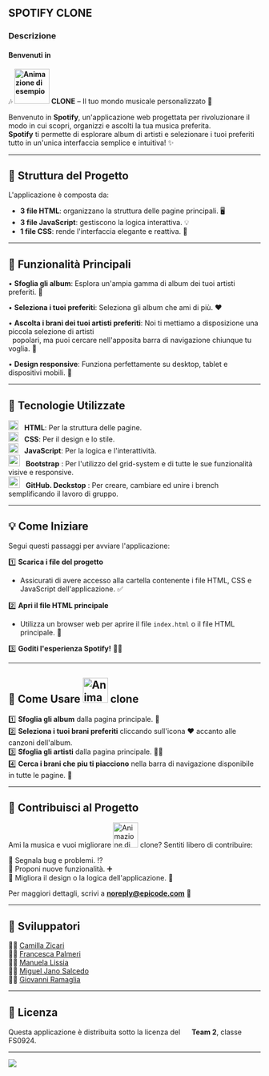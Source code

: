
## SPOTIFY CLONE
### Descrizione
#### Benvenuti in 
🎶 **<img src="https://cdn.worldvectorlogo.com/logos/spotify-logo.svg" alt="Animazione di esempio" width="70" /> CLONE** – Il tuo mondo musicale personalizzato 🎵

Benvenuto in **Spotify**, un'applicazione web progettata per rivoluzionare il modo in cui scopri, organizzi e ascolti la tua musica preferita.<br> 
**Spotify** ti permette di esplorare album di artisti e selezionare i tuoi preferiti tutto in un'unica interfaccia semplice e intuitiva! ✨ <br> 

---

## 🔧 Struttura del Progetto

L'applicazione è composta da: <br> 

- **3 file HTML**: organizzano la struttura delle pagine principali. :desktop_computer:	<br> 
- **3 file JavaScript**: gestiscono la logica interattiva. :bulb:	<br> 
- **1 file CSS**: rende l'interfaccia elegante e reattiva. :nail_care:	<br> 

---

## 🔎 Funzionalità Principali

• **Sfoglia gli album**: Esplora un'ampia gamma di album dei tuoi artisti preferiti. 🎵 <br> 

• **Seleziona i tuoi preferiti**: Seleziona gli album che ami di più. ❤️ <br> 

• **Ascolta i brani dei tuoi artisti preferiti**: Noi ti mettiamo a disposizione una piccola selezione di artisti <br> &nbsp; popolari, ma puoi cercare nell'apposita barra di navigazione chiunque tu voglia. 🎤	<br>

• **Design responsive**: Funziona perfettamente su desktop, tablet e dispositivi mobili. 📱 <br> 

---

## 🔬 Tecnologie Utilizzate

 <img src="https://cdn.worldvectorlogo.com/logos/html-1.svg" width= "20" /> &nbsp;  **HTML**: Per la struttura delle pagine. <br> 
 <img src="https://www.vectorlogo.zone/logos/w3_css/w3_css-icon.svg" width= "20" />  &nbsp; **CSS**: Per il design e lo stile. <br> 
 <img src="https://www.vectorlogo.zone/logos/javascript/javascript-icon.svg" width= "20" /> &nbsp; **JavaScript**: Per la logica e l'interattività. <br>
 <img src="https://upload.vectorlogo.zone/logos/getbootstrap/images/987f8f6c-263a-47b1-a85d-853cfca215d9.svg" width= "23" /> &nbsp; **Bootstrap** : Per l'utilizzo del grid-system e di tutte le sue funzionalità visive e responsive. <br>
 <img src ="https://upload.wikimedia.org/wikipedia/commons/a/ae/Github-desktop-logo-symbol.svg" width = "23" /> &nbsp; **GitHub. Deckstop** : Per creare, cambiare ed unire i brench semplificando il lavoro di gruppo. <br> 

---

## 💡 Come Iniziare

Segui questi passaggi per avviare l'applicazione: <br> 

 :one: **Scarica i file del progetto** <br> 
   - Assicurati di avere accesso alla cartella contenente i file HTML, CSS e JavaScript dell'applicazione. :white_check_mark: <br> 

 :two: **Apri il file HTML principale** <br> 
   - Utilizza un browser web per aprire il file `index.html` o il file HTML principale.  :memo: <br> 

 :three: **Goditi l'esperienza **Spotify**!**  	:dancing_men: <br> 

---

## 🚀 Come Usare <img src="https://cdn.worldvectorlogo.com/logos/spotify-logo.svg" alt="Animazione di esempio" width="50" /> clone <br> 

 :one: **Sfoglia gli album** dalla pagina principale.  :open_file_folder: <br> 
 :two: **Seleziona i tuoi brani preferiti** cliccando sull'icona ❤️ accanto alle canzoni dell'album.<br> 
 :three: **Sfoglia gli artisti** dalla pagina principale. 👩‍🎤	<br>
 :four: **Cerca i brani che piu ti piacciono** nella barra di navigazione disponibile in tutte le pagine. 🔎	<br>

---

## 🎉 Contribuisci al Progetto <br> 

Ami la musica e vuoi migliorare <img src="https://cdn.worldvectorlogo.com/logos/spotify-logo.svg" alt="Animazione di esempio" width="50" /> clone? Sentiti libero di contribuire: <br> 

 :small_blue_diamond: Segnala bug e problemi.  :interrobang: <br>
 :small_blue_diamond: Proponi nuove funzionalità.  :heavy_plus_sign: <br>
 :small_blue_diamond: Migliora il design o la logica dell'applicazione. :game_die: <br>

Per maggiori dettagli, scrivi a **noreply@epicode.com** :email: <br> 

---

## :floppy_disk: Sviluppatori <br> 

 :woman_technologist:  [Camilla Zicari](https://github.com/camillazicari)  <br> 
 :woman_office_worker: [Francesca Palmeri](https://github.com/Francesca-palmeri)  <br> 
 :woman_technologist: [Manuela Lissia](https://github.com/M4nu3l4)  <br> 
 :man_office_worker:   [Miguel Jano Salcedo](https://github.com/migueljano)  <br>
 :man_technologist: [Giovanni Ramaglia](https://github.com/cybergam3r)  <br> 

 <hr>


## 📜 Licenza <br> 

Questa applicazione è distribuita sotto la licenza del <img src ="https://github.com/user-attachments/assets/5e0ad6af-90f2-4f6f-83c0-7a2a5fd4af6c" width="15">  **Team 2**, classe FS0924. <br> 
 

---

<img src="https://cdn.worldvectorlogo.com/logos/spotify-logo.svg" />




 
 
 
 
